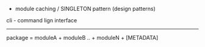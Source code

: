 
- module caching / SINGLETON pattern (design patterns)

cli - command lign interface

-------------------------------------------------------
package = moduleA + moduleB .. + moduleN + [METADATA]
